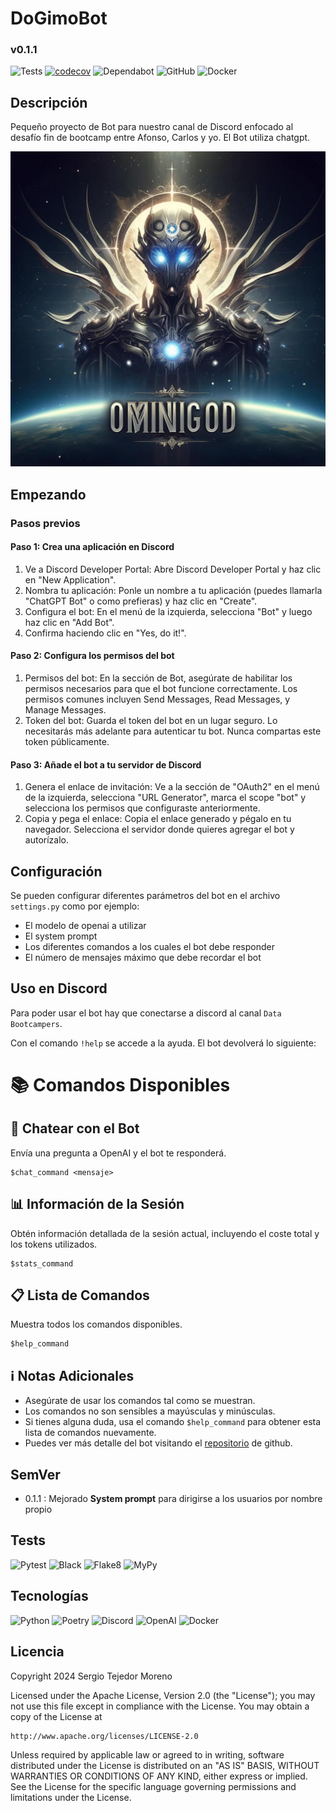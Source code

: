 # DoGimoBot
### v0.1.1

![Tests](https://github.com/sertemo/DoGimoBot/actions/workflows/tests.yml/badge.svg)
[![codecov](https://codecov.io/gh/sertemo/DoGimoBot/graph/badge.svg?token=6N7LBN76A2)](https://codecov.io/gh/sertemo/DoGimoBot)
![Dependabot](https://img.shields.io/badge/dependabot-enabled-blue.svg?logo=dependabot)
![GitHub](https://img.shields.io/github/license/sertemo/DoGimoBot)
![Docker](https://img.shields.io/docker/image-size/sertemo/dogimobot?color=blue&logo=docker)

## Descripción
Pequeño proyecto de Bot para nuestro canal de Discord enfocado al desafío fin de bootcamp entre Afonso, Carlos y yo. El Bot utiliza chatgpt.

![alt text](assets/img/banner.jpg)


## Empezando

### Pasos previos
#### Paso 1: Crea una aplicación en Discord
1. Ve a Discord Developer Portal: Abre Discord Developer Portal y haz clic en "New Application".
2. Nombra tu aplicación: Ponle un nombre a tu aplicación (puedes llamarla "ChatGPT Bot" o como prefieras) y haz clic en "Create".
3. Configura el bot: En el menú de la izquierda, selecciona "Bot" y luego haz clic en "Add Bot". 
4. Confirma haciendo clic en "Yes, do it!".
 
#### Paso 2: Configura los permisos del bot
1. Permisos del bot: En la sección de Bot, asegúrate de habilitar los permisos necesarios para que el bot funcione correctamente. Los permisos comunes incluyen Send Messages, Read Messages, y Manage Messages.
2. Token del bot: Guarda el token del bot en un lugar seguro. Lo necesitarás más adelante para autenticar tu bot. Nunca compartas este token públicamente.

#### Paso 3: Añade el bot a tu servidor de Discord
1. Genera el enlace de invitación: Ve a la sección de "OAuth2" en el menú de la izquierda, selecciona "URL Generator", marca el scope "bot" y selecciona los permisos que configuraste anteriormente.
2. Copia y pega el enlace: Copia el enlace generado y pégalo en tu navegador. Selecciona el servidor donde quieres agregar el bot y autorízalo.

## Configuración
Se pueden configurar diferentes parámetros del bot en el archivo `settings.py` como por ejemplo:
- El modelo de openai a utilizar
- El system prompt
- Los diferentes comandos a los cuales el bot debe responder
- El número de mensajes máximo que debe recordar el bot

## Uso en Discord
Para poder usar el bot hay que conectarse a discord al canal `Data Bootcampers`.

Con el comando `!help` se accede a la ayuda. El bot devolverá lo siguiente:

# 📚 Comandos Disponibles
## 💬 Chatear con el Bot
Envía una pregunta a OpenAI y el bot te responderá.
```
$chat_command <mensaje>
```


## 📊 Información de la Sesión
Obtén información detallada de la sesión actual, incluyendo el coste total y los tokens utilizados.
```
$stats_command
```

## 📋 Lista de Comandos
Muestra todos los comandos disponibles.
```
$help_command
```

## ℹ️ Notas Adicionales
- Asegúrate de usar los comandos tal como se muestran.
- Los comandos no son sensibles a mayúsculas y minúsculas.
- Si tienes alguna duda, usa el comando `$help_command` para obtener esta lista de comandos nuevamente.
- Puedes ver más detalle del bot visitando el [repositorio](https://github.com/sertemo/DoGimoBot) de github.

## SemVer
- 0.1.1 : Mejorado **System prompt** para dirigirse a los usuarios por nombre propio

## Tests
![Pytest](https://img.shields.io/badge/testing-pytest-blue.svg)
![Black](https://img.shields.io/badge/code%20style-black-blue.svg)
![Flake8](https://img.shields.io/badge/linter-flake8-blue.svg)
![MyPy](https://img.shields.io/badge/type%20checker-mypy-blue.svg)

## Tecnologías
![Python](https://img.shields.io/badge/python-3670A0?style=for-the-badge&logo=python&logoColor=ffdd54)
![Poetry](https://img.shields.io/badge/Poetry-60A5FA?style=for-the-badge&logo=python&logoColor=white)
![Discord](https://img.shields.io/badge/Discord-7289DA?style=for-the-badge&logo=discord&logoColor=white)
![OpenAI](https://img.shields.io/badge/OpenAI-412991?style=for-the-badge&logo=openai&logoColor=white)
![Docker](https://img.shields.io/badge/docker-%230db7ed.svg?style=for-the-badge&logo=docker&logoColor=white)


## Licencia
Copyright 2024 Sergio Tejedor Moreno

Licensed under the Apache License, Version 2.0 (the "License");
you may not use this file except in compliance with the License.
You may obtain a copy of the License at

    http://www.apache.org/licenses/LICENSE-2.0

Unless required by applicable law or agreed to in writing, software
distributed under the License is distributed on an "AS IS" BASIS,
WITHOUT WARRANTIES OR CONDITIONS OF ANY KIND, either express or implied.
See the License for the specific language governing permissions and
limitations under the License.

